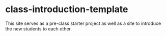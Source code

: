 # class-introduction-template
This site serves as a pre-class starter project as well as a site to introduce the new students to each other.
